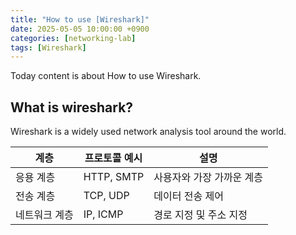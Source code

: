 ```yaml
---
title: "How to use [Wireshark]"
date: 2025-05-05 10:00:00 +0900
categories: [networking-lab]
tags: [Wireshark]
---
```


Today content is about How to use Wireshark.


## What is wireshark? 
  Wireshark is a widely used network analysis tool around the world. 
  
| 계층 | 프로토콜 예시 | 설명               |
|------|---------------|--------------------|
| 응용 계층 | HTTP, SMTP      | 사용자와 가장 가까운 계층 |
| 전송 계층 | TCP, UDP        | 데이터 전송 제어         |
| 네트워크 계층 | IP, ICMP       | 경로 지정 및 주소 지정   |
  
  
